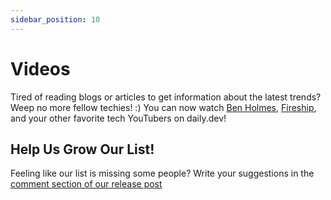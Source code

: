 ```yaml
---
sidebar_position: 10
---
```


# Videos

 Tired of reading blogs or articles to get information about the latest trends? Weep no more fellow techies! :) You can now watch [Ben Holmes](https://app.daily.dev/sources/bholmes), [Fireship](https://app.daily.dev/sources/fireship), and your other favorite tech YouTubers on daily.dev!

 <!-- add Francesco's screenshot here -->

## Help Us Grow Our List!

Feeling like our list is missing some people? Write your suggestions in the [comment section of our release post](https://app.daily.dev/posts/7yqkWkdLc)
